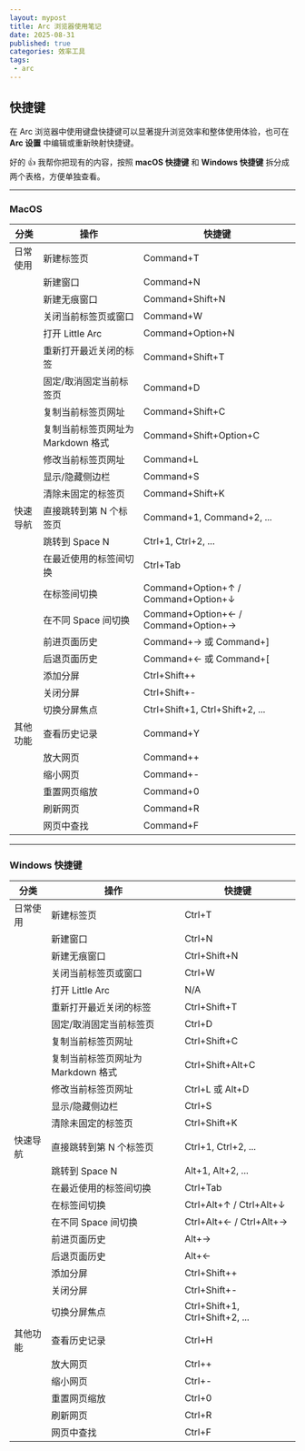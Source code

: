 ```yaml
---
layout: mypost
title: Arc 浏览器使用笔记
date: 2025-08-31
published: true
categories: 效率工具
tags: 
 - arc
---
```


## 快捷键

在 Arc 浏览器中使用键盘快捷键可以显著提升浏览效率和整体使用体验，也可在 **Arc 设置** 中编辑或重新映射快捷键。  

好的 👍 我帮你把现有的内容，按照 **macOS 快捷键** 和 **Windows 快捷键** 拆分成两个表格，方便单独查看。  

---

### MacOS

| 分类     | 操作                               | 快捷键                              |
| -------- | ---------------------------------- | ----------------------------------- |
| 日常使用 | 新建标签页                         | Command+T                           |
|          | 新建窗口                           | Command+N                           |
|          | 新建无痕窗口                       | Command+Shift+N                     |
|          | 关闭当前标签页或窗口               | Command+W                           |
|          | 打开 Little Arc                    | Command+Option+N                    |
|          | 重新打开最近关闭的标签             | Command+Shift+T                     |
|          | 固定/取消固定当前标签页            | Command+D                           |
|          | 复制当前标签页网址                 | Command+Shift+C                     |
|          | 复制当前标签页网址为 Markdown 格式 | Command+Shift+Option+C              |
|          | 修改当前标签页网址                 | Command+L                           |
|          | 显示/隐藏侧边栏                    | Command+S                           |
|          | 清除未固定的标签页                 | Command+Shift+K                     |
| 快速导航 | 直接跳转到第 N 个标签页            | Command+1, Command+2, ...           |
|          | 跳转到 Space N                     | Ctrl+1, Ctrl+2, ...                 |
|          | 在最近使用的标签间切换             | Ctrl+Tab                            |
|          | 在标签间切换                       | Command+Option+↑ / Command+Option+↓ |
|          | 在不同 Space 间切换                | Command+Option+← / Command+Option+→ |
|          | 前进页面历史                       | Command+→ 或 Command+]              |
|          | 后退页面历史                       | Command+← 或 Command+[              |
|          | 添加分屏                           | Ctrl+Shift++                        |
|          | 关闭分屏                           | Ctrl+Shift+-                        |
|          | 切换分屏焦点                       | Ctrl+Shift+1, Ctrl+Shift+2, ...     |
| 其他功能 | 查看历史记录                       | Command+Y                           |
|          | 放大网页                           | Command++                           |
|          | 缩小网页                           | Command+-                           |
|          | 重置网页缩放                       | Command+0                           |
|          | 刷新网页                           | Command+R                           |
|          | 网页中查找                         | Command+F                           |

---

### Windows 快捷键

| 分类     | 操作                               | 快捷键                          |
| -------- | ---------------------------------- | ------------------------------- |
| 日常使用 | 新建标签页                         | Ctrl+T                          |
|          | 新建窗口                           | Ctrl+N                          |
|          | 新建无痕窗口                       | Ctrl+Shift+N                    |
|          | 关闭当前标签页或窗口               | Ctrl+W                          |
|          | 打开 Little Arc                    | N/A                             |
|          | 重新打开最近关闭的标签             | Ctrl+Shift+T                    |
|          | 固定/取消固定当前标签页            | Ctrl+D                          |
|          | 复制当前标签页网址                 | Ctrl+Shift+C                    |
|          | 复制当前标签页网址为 Markdown 格式 | Ctrl+Shift+Alt+C                |
|          | 修改当前标签页网址                 | Ctrl+L 或 Alt+D                 |
|          | 显示/隐藏侧边栏                    | Ctrl+S                          |
|          | 清除未固定的标签页                 | Ctrl+Shift+K                    |
| 快速导航 | 直接跳转到第 N 个标签页            | Ctrl+1, Ctrl+2, ...             |
|          | 跳转到 Space N                     | Alt+1, Alt+2, ...               |
|          | 在最近使用的标签间切换             | Ctrl+Tab                        |
|          | 在标签间切换                       | Ctrl+Alt+↑ / Ctrl+Alt+↓         |
|          | 在不同 Space 间切换                | Ctrl+Alt+← / Ctrl+Alt+→         |
|          | 前进页面历史                       | Alt+→                           |
|          | 后退页面历史                       | Alt+←                           |
|          | 添加分屏                           | Ctrl+Shift++                    |
|          | 关闭分屏                           | Ctrl+Shift+-                    |
|          | 切换分屏焦点                       | Ctrl+Shift+1, Ctrl+Shift+2, ... |
| 其他功能 | 查看历史记录                       | Ctrl+H                          |
|          | 放大网页                           | Ctrl++                          |
|          | 缩小网页                           | Ctrl+-                          |
|          | 重置网页缩放                       | Ctrl+0                          |
|          | 刷新网页                           | Ctrl+R                          |
|          | 网页中查找                         | Ctrl+F                          |

